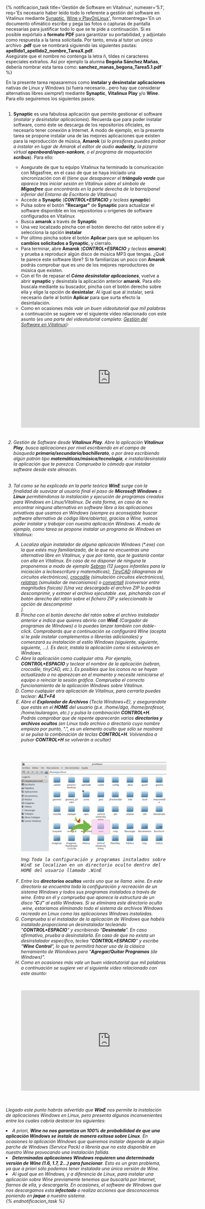 {% notificacion_task title='Gestión de Software en Vitalinux',
numexer='5.1',
req='Es necesario haber leído todo lo referente a gestión del software en Vitalinux mediante <a href="./Parte_5-Gestor_de_software_synaptic.html">Synaptic</a>, <a href="./Parte_5-Aplicaciones_windows_sobre_vitalinux.html">Wine y PlayOnLinux</a>',
formatoentrega='En un documento ofimático escribe y pega las fotos o capturas de pantalla necesarias para justificar todo lo que se te pide a continuación. Si es posible expórtalo a <b>formato PDF</b> para garantizar su portabilidad, y adjúntalo como respuesta a la tarea solicitada. Por tanto, envía al tutor un único archivo <b>.pdf</b> que se nombrará siguiendo las siguientes pautas: <b>apellido1_apellido2_nombre_TareaX.pdf</b>.
<br>
Asegúrate que el nombre no contenga la letra ñ, tildes ni caracteres especiales extraños. Así por ejemplo la alumna <b>Begoña Sánchez Mañas</b>, debería nombrar esta tarea como: <b>sanchez_manas_begona_Tarea5.1.pdf</b>' %}

En la presente tarea repasaremos como <b>instalar y desinstalar aplicaciones</b> nativas de Linux y Windows (si fuera necesario...pero hay que considerar alternativas libres siempre!) mediante <b>Synaptic</b>, <b>Vitalinux Play</b> y/o <b>Wine</b>.  Para ello seguiremos los siguientes pasos:
<br><br>
<ol>

<li>
<b>Synaptic</b> es una fabulosa aplicación que permite gestionar el software (<i>instalar y desinstalar aplicaciones</i>). Recuerda que para poder instalar software, como éste se descarga de los repositorios oficiales, es necesario tener conexión a Internet.  A modo de ejemplo, en la presente tarea se propone instalar una de las mejores aplicaciones que existen para la reproducción de música, <b>Amarok</b> (<i>si lo presiferes puedes probar a instalar en lugar de Amarok el editor de audio <b>audacity</b>, la pizarra virtual <b>openboard/open-sankore</b>, o el programa de maquetación <b>scribus</b></i>).  Para ello:
</li>

<ul>
<li>
Asegurate de que tu equipo Vitalinux ha terminado la comunicación con Migasfree, en el caso de que se haya iniciado una sincronización con él (<i>tiene que desaparecer el <b>triángulo verde</b> que aparece tras iniciar sesión en Vitalinux sobre el símbolo de <b>Migasfree</b> que encontrarás en la parte derecha de la barra/panel inferior del Entorno de Escritorio de Vitalinux</i>)
</li>
<li>
Accede a <b>Synaptic</b> (<i><b>CONTROL+ESPACIO</b> y tecleas <b>synaptic</b></i>)
</li>
<li>
Pulsa sobre el botón <b>"Recargar"</b> de <b>Synaptic</b> para actualizar el software disponible en los repositorios u origenes de software configurados en Vitalinux
</li>
<li>
Busca <b>amarok</b> a través de <b>Synaptic</b>
</li>
<li>
Una vez localizado pincha con el botón derecho del ratón sobre él y selecciona la opción <b>instalar</b>
</li>
<li>
Por último pincha sobre el botón <b>Aplicar</b> para que se apliquen los <b>cambios solicitados a Synaptic</b>, y cierralo.
</li>
<li>
Para terminar, abre <b>Amarok</b> (<i><b>CONTROL+ESPACIO</b> y tecleas <b>amarok</b></i>) y prueba a reproducir algún disco de música MP3 que tengas.  ¿Qué te parece este software libre?  Si te familiarizas un poco con <b>Amarok</b> podrás comprobar que es uno de los mejores reproductores de música que existen.
</li>
<li>
Con el fin de repasar el <i><b>Cómo desinstalar aplicaciones</b></i>, vuelve a abrir <b>synaptic</b> y desinstala la aplicación anterior <b>amarok</b>.  Para ello buscala mediante su buscador, pincha con el botón derecho sobre ella y elige la opción de <b>desintalar</b>.  Al igual que al instalar, será necesario darle al botón <b>Aplicar</b> para que surta efecto la desintalación.
</li>
<li>
Como en ocasiones <i>más vale un buen videotutorial que mil palabras</i> a continuación se sugiere ver el siguiente vídeo relacionado con este asunto (<i>es una parte del videotutorial completo: <a href="https://www.youtube.com/watch?v=8tBh8yz1FHY%7C">Gestión del Software en Vitalinux</a><i>):
<br>
<div style="text-align: center;">
<iframe width="560" height="315" src="https://www.youtube.com/embed/1nni5ikg11Q" frameborder="0" allow="autoplay; encrypted-media" allowfullscreen></iframe>
</div>
</li>
</ul>
<br><br>

<li>
Gestión de Software desde <b>Vitalinux Play</b>.  Abre la aplicación <b>Vitalinux Play</b>, busca aplicaciones por nivel escribiendo en el campo de búsqueda <b>primaria/secundaria/bachillerato</b>, o por área escribiendo algún patrón tipo <b>matemáticas/música/tecnología</b>, e instala/desinstala la aplicación que te parezca.  Comprueba lo cómodo que instalar software desde este almacén.
</li>
<br><br>

<li>
Tal como se ha explicado en la parte teórica <b>WinE</b> surge con la finalidad de suavizar al usuario final el paso de <b>Microsoft Windows</b> a <b>Linux</b> permitiéndonos la instalación y ejecución de programas creados para Windows en Linux/Vitalinux. De esta forma, en caso de no encontrar ninguna alternativa en software libre a las aplicaciones privativas que usamos en Windows (<i>siempre es aconsejable buscar software alternativo de código libre/abierto</i>), gracias a Wine, vamos poder instalar y trabajar con nuestra aplicación Windows. A modo de ejemplo, como tarea se propone instalar un programa de Windows en Vitalinux:
</li>
<ol type="A">
<li>
Localiza algún instalador de alguna aplicación Windows (*.exe) con la que estés muy familiarizado, de la que no encuentras una alternativa libre en Vitalinux, y que por tanto, que te gustaría contar con ella en Vitalinux. En caso de no disponer de ninguna te proponemos a modo de ejemplo <a href="https://migasfree.educa.aragon.es/cosas-centros/windows-software/sebran/sebran.zip">Sebran</a> (<i>12 juegos infantiles para la iniciación a lectoescritura y matemáticas</i>), <a href="https://migasfree.educa.aragon.es/cosas-centros/windows-software/tinycad/TinyCAD_3.00.02.zip">TinyCAD</a> (<i>diagramas de circuitos electrónicos</i>), <a href="https://migasfree.educa.aragon.es/cosas-centros/windows-software/CROCCLIP/CROCCLIP.zip">crocodile</a> (<i>simulación circuitos electrónicos</i>), <a href="https://migasfree.educa.aragon.es/cosas-centros/windows-software/relatran/setup.zip">relatran</a> (<i>simulador de mecanismos</i>) o <a href="https://migasfree.educa.aragon.es/cosas-centros/windows-software/convertall/convertall-0.8.0-install-user.zip">convertall</a> (<i>conversor entre magnitudes físicas</i>) [<i>Una vez descargado el archivo ZIP lo podrás descomprimir, y extraer el archivo ejecutable .exe, pinchando con el botón derecho del ratón sobre el fichero ZIP y seleccionado la opción de descomprimir</li>].
</li>
<li>
Pincha con el botón derecho del ratón sobre el archivo instalador anterior e indica que quieres abrirlo con <b>WinE</b> (<i>Cargador de programas de Windows</i>) o lo puedes lanzar también con doble-click. Comprobarás que a continuación se configurará Wine (acepta si te pide instalar complementos o librerías adicionales) y comenzará su instalación al estilo Windows (<i>siguiente, siguiente, siguiente, ...</i>). Es decir, instala la aplicación como si estuvieras en Windows.
</li>
<li>
Abre la aplicación como cualquier otra. Por ejemplo, <b>CONTROL+ESPACIO</b> y teclear el nombre de la aplicación (<i>sebran, crocodile, tinyCAD, etc.</i>). Es posibles que los iconos no se hayan actualizado o no aparezcan en el momento y necesite reiniciarse el equipo o reinciar la sesión gráfica. Comprueba el correcto funcionamiento de la aplicación Windows sobre Vitalinux.
</li>
<li>
Como cualquier otra aplicación de Vitalinux, para cerrarla puedes teclear: <b>ALT+F4</b>
</li>
<li>
Abre el <b>Explorador de Archivos</b> (Tecla Windows+E), y asegurandote que estás en el <b>HOME</b> del usuario (<i>p.e. /home/dga, /home/profesor, /home/aularagon, etc.</i>) y pulsa la combinación <b>CONTROL+H</b>. Podrás comprobar que de repente aparecerán varios <b>directorios y archivos ocultos</b> (<i>en Linux todo archivo o directorio cuyo nombre empieza por punto, ".", es un elemento oculto que sólo se mostrará si se pulsa la combinación de teclas <b>CONTROL+H</b>. Volviendoa a pulsar <b>CONTROL+H</b> se volverán a ocultar</i>)

<br><br><div class="container">
<img class="coolimage" src="../img/vitalinux-wine-directorio-oculto-mod.png" alt="Imagen no Localizada">
<div class="imagetext_type2"><i>Img:</i> <tt>Toda la configuración y programas instalados sobre WinE se localizan en un directorio oculto dentro del HOME del usuario llamado .WinE</tt></div>
</div><br>
</li>
<li>
Entre los <b>directorios ocultos</b> verás uno que se llama </b>.wine</b>. En este directorio se encuentra toda la configuración y recreación de un sistema Windows y todos sus programas instalados a través de wine. Entra en él y comprueba que aparece la estructura de un disco "<b>C:/</b>" al estilo Windows. Si se eliminara este directorio oculto </b>.wine</b>, estaríamos eliminando todo el sistema de archivos Windows recreado en Linux como las aplicaciones Windows instaladas.
</li>
<li>
Comprueba si el instalador de la aplicación de Windows que habéis instalado proporciona un desinstalador tecleando "<b>CONTROL+ESPACIO</b>" y escribiendo "<b>Desinstala</b>".  En caso afirmativo, prueba a desinstalarla.  En caso de que no exista un desinstalador específico, teclea "<b>CONTROL+ESPACIO</b>" y escribe "<b>Wine Control</b>", lo que te permitirá hacer uso de la clásica herramienta de Wiondows para "<b>Agregar/Quitar Programas</b> <i>(de Windows)</i>".
</li>
<li>
Como en ocasiones <i>más vale un buen videotutorial que mil palabras</i> a continuación se sugiere ver el siguiente vídeo relacionado con este asunto:

<br><div style='text-align: center;'>
<iframe width='560' height='315' src='https://www.youtube.com/embed/_e9FvVcEXIk' frameborder='0' allow='autoplay; encrypted-media' allowfullscreen></iframe>
</div>

</li>
</ol>
</ol>

<br><br>
Llegado este punto habrás advertido que <b>WinE</b> nos permite la instalación de aplicaciones Windows en Linux, pero presenta algunos inconvenientes entre los cuales cabría destacar los siguientes:
<li>
A priori, <b>Wine no nos garantiza un 100% de probabilidad de que una aplicación Windows se instale de manera exitosa sobre Linux</b>. En ocasiones la aplicación Windows que queremos instalar depende de algún parche de Windows (<i>Service Pack</i>) o librería que no esta disponible en nuestro Wine provocando una instalación fallida.
</li>
<li>
<b>Determinadas aplicaciones Windows requieren una determinada versión de Wine (<i>1.6, 1.7, 2...</i>) para funcionar</b>. Esto es un gran problema, ya que a priori sólo podemos tener instalada una única versión de Wine.
</li>
<li>
Al igual que en Windows, y a diferencia de Linux, para instalar una aplicación sobre Wine previamente tenemos que buscarla por Internet, fiarnos de ella, y descargarla. En ocasiones, el software de Windows que nos descargamos esta <b>infectado</b> o realiza acciones que desconocemos poniendo en <b>jaque</b> a nuestro sistema.
</li>

</ol>
{% endnotificacion_task %}
